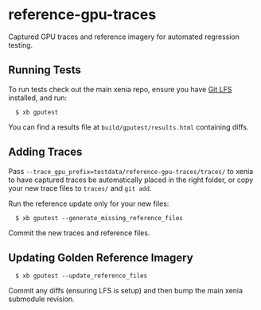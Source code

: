 # reference-gpu-traces

Captured GPU traces and reference imagery for automated regression testing.

## Running Tests

To run tests check out the main xenia repo, ensure you have
[Git LFS](https://git-lfs.github.com/) installed, and run:

```
  $ xb gputest
```

You can find a results file at `build/gputest/results.html` containing diffs.

## Adding Traces

Pass `--trace_gpu_prefix=testdata/reference-gpu-traces/traces/` to xenia to
have captured traces be automatically placed in the right folder, or copy your
new trace files to `traces/` and `git add`.

Run the reference update only for your new files:

```
  $ xb gputest --generate_missing_reference_files
```

Commit the new traces and reference files.

## Updating Golden Reference Imagery

```
  $ xb gputest --update_reference_files
```

Commit any diffs (ensuring LFS is setup) and then bump the main xenia submodule
revision.
